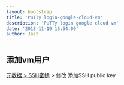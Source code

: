 ```yaml
---
layout: bootstrap
title: 'PuTTy login-google-cloud-vm'
description: 'PuTTy login google cloud vm'
date: '2018-11-19 16:54:00'
author: Jast
---
```

## 添加vm用户
[元数据 > SSH密钥](https://console.cloud.google.com/compute/metadata/sshKeys?project=jast-ssr) > 修改
添加SSH public key